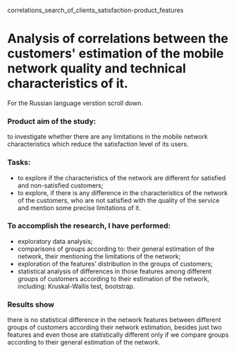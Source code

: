 correlations_search_of_clients_satisfaction-product_features
# Analysis of correlations between the customers' estimation of the mobile network quality and technical characteristics of it.

For the Russian language verstion scroll down.

### Product aim of the study: 
to investigate whether there are any limitations in the mobile network characteristics which reduce the satisfaction level of its users. 

### Tasks: 
* to explore if the characteristics of the network are different for satisfied and non-satisfied customers;
* to explore, if there is any difference in the characteristics of the network of the customers, who are not satisfied with the quality of the service and mention some precise limitations of it. 

### To accomplish the research, I have performed:
* exploratory data analysis;
* comparisons of groups according to:
their general estimation of the network,
their mentioning the limitations of the network;
* exploration of the features’ distribution in the groups of customers;
* statistical analysis of differences in those features among different groups of customers according to their estimation of the network, including:
Kruskal-Wallis test,
bootstrap.

### Results show 
there is no statistical difference in the network features between different groups of customers according their network estimation, besides just two features and even those are statistically different only if we compare groups according to their general estimation of the network. 

